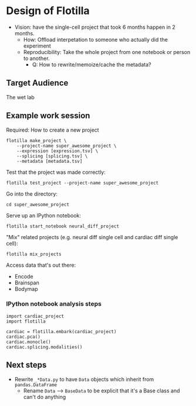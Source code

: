 Design of Flotilla
==================

* Vision: have the single-cell project that took 6 months happen in 2 months.
    * How: Offload interpetation to someone who actually did the experiment
    * Reproducibility: Take the whole project from one notebook or person to
    another.
        * Q: How to rewrite/memoize/cache the metadata?

Target Audience
---------------

The wet lab

Example work session
--------------------

Required: How to create a new project

    flotilla make_project \
        --project-name super_awesome_project \
        --expression [expression.tsv] \
        --splicing [splicing.tsv] \
        --metadata [metadata.tsv]

Test that the project was made correctly:

    flotilla test_project --project-name super_awesome_project

Go into the directory:

    cd super_awesome_project

Serve up an IPython notebook:

    flotilla start_notebook neural_diff_project

"Mix" related projects (e.g. neural diff single cell and cardiac diff single
cell):

    flotilla mix_projects

Access data that's out there:

* Encode
* Brainspan
* Bodymap

### IPython notebook analysis steps

    import cardiac_project
    import flotilla

    cardiac = flotilla.embark(cardiac_project)
    cardiac.pca()
    cardiac.monocle()
    cardiac.splicing.modalities()


Next steps
----------

* Rewrite `_*Data.py` to have `Data` objects which inherit from `pandas.DataFrame`
    * Rename `Data` --> `BaseData` to be explicit that it's a Base class and
    can't do anything

